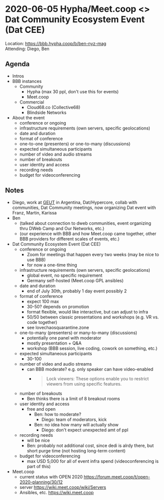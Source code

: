 # 2020-06-05 Hypha/Meet.coop <> Dat Community Ecosystem Event (Dat CEE)

Location:   https://bbb.hypha.coop/b/ben-nyz-mag  
Attending:  Diego, Ben  

## Agenda

- Intros
- BBB instances
    - Community
        - Hypha (max 30 ppl, don't use this for events)
        - Meet.coop
    - Commercial
        - Cloud68.co (Collective68)
        - Blindside Networks
- About the event
    - conference or ongoing
    - infrastructure requirements (own servers, specific geolocations)
    - date and duration
    - format of conference
    - one-to-one (presenters) or one-to-many (discussions)
    - expected simultaneous participants
    - number of video and audio streams
    - number of breakouts
    - user identity and access
    - recording needs
    - budget for videoconferencing

## Notes

- Diego, work at [GEUT](https://geutstudio.com) in Argentina, Dat/Hypercore, collab with communities, Dat Community meetings, now organizing Dat event with Franz, Martin, Karissa
- Ben
    - (talked about connection to dweb communities, event organizing thru DWeb Camp and Our Networks, etc.)
    - (our experience with BBB and how Meet.coop came together, other BBB providers for different scales of events, etc.)
- Dat Community Ecosystem Event (Dat CEE)
    - conference or ongoing
        - Zoom for meetings that happen every two weeks (may be nice to use BBB)
        - for now a one-time thing
    - infrastructure requirements (own servers, specific geolocations)
        - global event, no specific requirement
        - Germany self-hosted (Meet.coop GPL ansibles)
    - date and duration
        - end of July 30th, probably 1 day event possibly 2
    - format of conference
        - expect 100 max
        - 30-50? depends on promotion
        - format flexible, would like interactive, but can adjust to infra
        - 50/50 between classic presentations and workshops (e.g. VR vs. code together)
        - see lovechaosquarantine.zone
    - one-to-many (presenters) or many-to-many (discussions)
        - potentially one panel with moderator
        - mostly presentation + Q&A
        - workshop (BBB session, live coding, cowork on something, etc.)
    - expected simultaneous participants
        - 30-100
    - number of video and audio streams
        - can BBB moderate? e.g. only speaker can have video-enabled
            - >Lock viewers: These options enable you to restrict viewers from using specific features.
    - number of breakouts
        - Ben thinks there is a limit of 8 breakout rooms
    - user identity and access
        - free and open
            - Ben: how to moderate?
                - Diego: team of moderators, kick
            - Ben: no idea how many will actually show
                - Diego: don't expect unexpected amt of ppl
    - recording needs
        - will be nice
        - Ben: probably not additional cost, since dedi is alrdy there, but short purge time (not hosting long-term content)
    - budget for videoconferencing
        - max USD 5,000 for all of event infra spend (videoconferencing is part of this)
- Meet.coop
    - current status with OPEN 2020 https://forum.meet.coop/t/open-2020-planning/30/12
    - server https://wiki.meet.coop/wiki/Servers
    - Ansibles, etc. https://wiki.meet.coop
